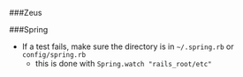 ###Zeus

###Spring

* If a test fails, make sure the directory is in `~/.spring.rb` or `config/spring.rb`
  * this is done with `Spring.watch "rails_root/etc"`